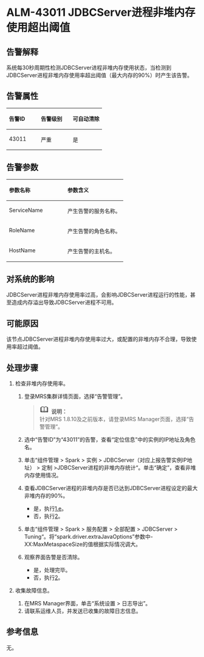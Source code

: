# ALM-43011 JDBCServer进程非堆内存使用超出阈值<a name="ZH-CN_TOPIC_0191883162"></a>

## 告警解释<a name="zh-cn_topic_0191813888_zh-cn_topic_0087039425_section43920869"></a>

系统每30秒周期性检测JDBCServer进程非堆内存使用状态，当检测到JDBCServer进程非堆内存使用率超出阈值（最大内存的90%）时产生该告警。

## 告警属性<a name="zh-cn_topic_0191813888_zh-cn_topic_0087039425_section59743502"></a>

<a name="zh-cn_topic_0191813888_zh-cn_topic_0087039425_table64843092"></a>
<table><thead align="left"><tr id="zh-cn_topic_0191813888_zh-cn_topic_0087039425_row10409628"><th class="cellrowborder" valign="top" width="33.33333333333333%" id="mcps1.1.4.1.1"><p id="zh-cn_topic_0191813888_zh-cn_topic_0087039425_p37873528"><a name="zh-cn_topic_0191813888_zh-cn_topic_0087039425_p37873528"></a><a name="zh-cn_topic_0191813888_zh-cn_topic_0087039425_p37873528"></a>告警ID</p>
</th>
<th class="cellrowborder" valign="top" width="33.33333333333333%" id="mcps1.1.4.1.2"><p id="zh-cn_topic_0191813888_zh-cn_topic_0087039425_p47856888"><a name="zh-cn_topic_0191813888_zh-cn_topic_0087039425_p47856888"></a><a name="zh-cn_topic_0191813888_zh-cn_topic_0087039425_p47856888"></a>告警级别</p>
</th>
<th class="cellrowborder" valign="top" width="33.33333333333333%" id="mcps1.1.4.1.3"><p id="zh-cn_topic_0191813888_zh-cn_topic_0087039425_p51202692"><a name="zh-cn_topic_0191813888_zh-cn_topic_0087039425_p51202692"></a><a name="zh-cn_topic_0191813888_zh-cn_topic_0087039425_p51202692"></a>可自动清除</p>
</th>
</tr>
</thead>
<tbody><tr id="zh-cn_topic_0191813888_zh-cn_topic_0087039425_row53777413"><td class="cellrowborder" valign="top" width="33.33333333333333%" headers="mcps1.1.4.1.1 "><p id="zh-cn_topic_0191813888_zh-cn_topic_0087039425_p61003235"><a name="zh-cn_topic_0191813888_zh-cn_topic_0087039425_p61003235"></a><a name="zh-cn_topic_0191813888_zh-cn_topic_0087039425_p61003235"></a>43011</p>
</td>
<td class="cellrowborder" valign="top" width="33.33333333333333%" headers="mcps1.1.4.1.2 "><p id="zh-cn_topic_0191813888_zh-cn_topic_0087039425_p42315013"><a name="zh-cn_topic_0191813888_zh-cn_topic_0087039425_p42315013"></a><a name="zh-cn_topic_0191813888_zh-cn_topic_0087039425_p42315013"></a>严重</p>
</td>
<td class="cellrowborder" valign="top" width="33.33333333333333%" headers="mcps1.1.4.1.3 "><p id="zh-cn_topic_0191813888_zh-cn_topic_0087039425_p4964052"><a name="zh-cn_topic_0191813888_zh-cn_topic_0087039425_p4964052"></a><a name="zh-cn_topic_0191813888_zh-cn_topic_0087039425_p4964052"></a>是</p>
</td>
</tr>
</tbody>
</table>

## 告警参数<a name="zh-cn_topic_0191813888_zh-cn_topic_0087039425_section820607"></a>

<a name="zh-cn_topic_0191813888_zh-cn_topic_0087039425_table66543927"></a>
<table><thead align="left"><tr id="zh-cn_topic_0191813888_zh-cn_topic_0087039425_row61284534"><th class="cellrowborder" valign="top" width="50%" id="mcps1.1.3.1.1"><p id="zh-cn_topic_0191813888_zh-cn_topic_0087039425_p65100236"><a name="zh-cn_topic_0191813888_zh-cn_topic_0087039425_p65100236"></a><a name="zh-cn_topic_0191813888_zh-cn_topic_0087039425_p65100236"></a>参数名称</p>
</th>
<th class="cellrowborder" valign="top" width="50%" id="mcps1.1.3.1.2"><p id="zh-cn_topic_0191813888_zh-cn_topic_0087039425_p38627770"><a name="zh-cn_topic_0191813888_zh-cn_topic_0087039425_p38627770"></a><a name="zh-cn_topic_0191813888_zh-cn_topic_0087039425_p38627770"></a>参数含义</p>
</th>
</tr>
</thead>
<tbody><tr id="zh-cn_topic_0191813888_zh-cn_topic_0087039425_row41841705"><td class="cellrowborder" valign="top" width="50%" headers="mcps1.1.3.1.1 "><p id="zh-cn_topic_0191813888_zh-cn_topic_0087039425_p33734977"><a name="zh-cn_topic_0191813888_zh-cn_topic_0087039425_p33734977"></a><a name="zh-cn_topic_0191813888_zh-cn_topic_0087039425_p33734977"></a>ServiceName</p>
</td>
<td class="cellrowborder" valign="top" width="50%" headers="mcps1.1.3.1.2 "><p id="zh-cn_topic_0191813888_zh-cn_topic_0087039425_p48178601"><a name="zh-cn_topic_0191813888_zh-cn_topic_0087039425_p48178601"></a><a name="zh-cn_topic_0191813888_zh-cn_topic_0087039425_p48178601"></a>产生告警的服务名称。</p>
</td>
</tr>
<tr id="zh-cn_topic_0191813888_zh-cn_topic_0087039425_row30954226"><td class="cellrowborder" valign="top" width="50%" headers="mcps1.1.3.1.1 "><p id="zh-cn_topic_0191813888_zh-cn_topic_0087039425_p24264406"><a name="zh-cn_topic_0191813888_zh-cn_topic_0087039425_p24264406"></a><a name="zh-cn_topic_0191813888_zh-cn_topic_0087039425_p24264406"></a>RoleName</p>
</td>
<td class="cellrowborder" valign="top" width="50%" headers="mcps1.1.3.1.2 "><p id="zh-cn_topic_0191813888_zh-cn_topic_0087039425_p19259870"><a name="zh-cn_topic_0191813888_zh-cn_topic_0087039425_p19259870"></a><a name="zh-cn_topic_0191813888_zh-cn_topic_0087039425_p19259870"></a>产生告警的角色名称。</p>
</td>
</tr>
<tr id="zh-cn_topic_0191813888_zh-cn_topic_0087039425_row39121107"><td class="cellrowborder" valign="top" width="50%" headers="mcps1.1.3.1.1 "><p id="zh-cn_topic_0191813888_zh-cn_topic_0087039425_p14693133"><a name="zh-cn_topic_0191813888_zh-cn_topic_0087039425_p14693133"></a><a name="zh-cn_topic_0191813888_zh-cn_topic_0087039425_p14693133"></a>HostName</p>
</td>
<td class="cellrowborder" valign="top" width="50%" headers="mcps1.1.3.1.2 "><p id="zh-cn_topic_0191813888_zh-cn_topic_0087039425_p49293152"><a name="zh-cn_topic_0191813888_zh-cn_topic_0087039425_p49293152"></a><a name="zh-cn_topic_0191813888_zh-cn_topic_0087039425_p49293152"></a>产生告警的主机名。</p>
</td>
</tr>
</tbody>
</table>

## 对系统的影响<a name="zh-cn_topic_0191813888_zh-cn_topic_0087039425_section7385465"></a>

JDBCServer进程非堆内存使用率过高，会影响JDBCServer进程运行的性能，甚至造成内存溢出导致JDBCServer进程不可用。

## 可能原因<a name="zh-cn_topic_0191813888_zh-cn_topic_0087039425_section66469189"></a>

该节点JDBCServer进程非堆内存使用率过大，或配置的非堆内存不合理，导致使用率超过阈值。

## 处理步骤<a name="zh-cn_topic_0191813888_zh-cn_topic_0087039425_section61351797"></a>

1.  检查非堆内存使用率。
    1.  登录MRS集群详情页面，选择“告警管理”。

        >![](public_sys-resources/icon-note.gif) **说明：**   
        >针对MRS 1.8.10及之前版本，请登录MRS Manager页面，选择“告警管理”。  

    2.  选中“告警ID”为“43011”的告警，查看“定位信息”中的实例的IP地址及角色名。
    3.  单击“组件管理 \> Spark \> 实例 \> JDBCServer（对应上报告警实例IP地址） \> 定制 \>JDBCServer进程的非堆内存统计“。单击“确定”，查看非堆内存使用情况。
    4.  查看JDBCServer进程的非堆内存是否已达到JDBCServer进程设定的最大非堆内存的90%。
        -   是，执行[1.e](#zh-cn_topic_0191813888_li1011493181634)。
        -   否，执行[2](#zh-cn_topic_0191813888_li572522141314)。

    5.  <a name="zh-cn_topic_0191813888_li1011493181634"></a>单击“组件管理 \> Spark \> 服务配置 \> 全部配置 \> JDBCServer \> Tuning“。将“spark.driver.extraJavaOptions”参数中-XX:MaxMetaspaceSize的值根据实际情况调大。
    6.  观察界面告警是否清除。
        -   是，处理完毕。
        -   否，执行[2](#zh-cn_topic_0191813888_li572522141314)。

2.  <a name="zh-cn_topic_0191813888_li572522141314"></a>收集故障信息。
    1.  在MRS Manager界面，单击“系统设置 \> 日志导出”。
    2.  请联系运维人员，并发送已收集的故障日志信息。


## 参考信息<a name="zh-cn_topic_0191813888_zh-cn_topic_0087039425_section15295265"></a>

无。

